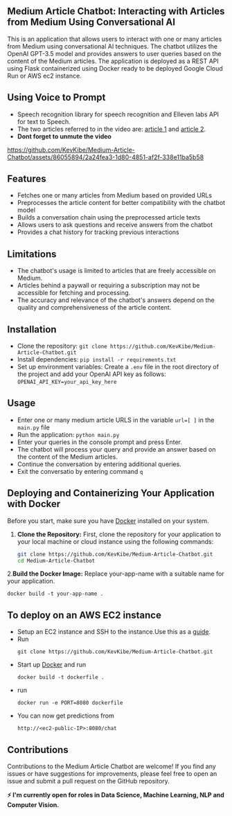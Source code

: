 ## Medium Article Chatbot: Interacting with Articles from Medium Using Conversational AI
This is an application that allows users to interact with one or many articles from Medium using conversational AI techniques.
The chatbot utilizes the OpenAI GPT-3.5 model and provides answers to user queries based on the content of the Medium articles.
The application is deployed as a REST API using Flask containerized using Docker ready to be deployed Google Cloud Run or AWS ec2 instance.
## Using Voice to Prompt
- Speech recognition library for speech recognition and Elleven labs API for text to Speech.<br>
- The two articles referred to in the video are: [article 1](https://medium.com/backenders-club/api-design-best-practices-a-deep-dive-2022-ec5a19dc27cc) and [article 2](https://medium.com/javarevisited/10-rest-api-best-practices-cd12e3904d00).
- **Dont forget to unmute the video**

https://github.com/KevKibe/Medium-Article-Chatbot/assets/86055894/2a24fea3-1d80-4851-af2f-338e11ba5b58
## Features
- Fetches one or many articles from Medium based on provided URLs
- Preprocesses the article content for better compatibility with the chatbot model
- Builds a conversation chain using the preprocessed article texts
- Allows users to ask questions and receive answers from the chatbot
- Provides a chat history for tracking previous interactions

## Limitations
- The chatbot's usage is limited to articles that are freely accessible on Medium. 
- Articles behind a paywall or requiring a subscription may not be accessible for fetching and processing.
- The accuracy and relevance of the chatbot's answers depend on the quality and comprehensiveness of the article content.
  


## Installation
- Clone the repository: `git clone https://github.com/KevKibe/Medium-Article-Chatbot.git`
- Install dependencies: `pip install -r requirements.txt`
- Set up environment variables: Create a `.env` file in the root directory of the project and add your OpenAI API key as follows:
  `OPENAI_API_KEY=your_api_key_here`

## Usage
- Enter one or many medium article URLS in the variable `url=[ ]` in the `main.py` file
- Run the application: `python main.py`
- Enter your queries in the console prompt and press Enter.
- The chatbot will process your query and provide an answer based on the content of the Medium articles.
- Continue the conversation by entering additional queries.
- Exit the conversatio by entering command `q`


## Deploying and Containerizing Your Application with Docker

Before you start, make sure you have [Docker](https://www.docker.com/get-started) installed on your system. 

1. **Clone the Repository:** First, clone the repository for your application to your local machine or cloud instance using the following commands:
   ```sh
   git clone https://github.com/KevKibe/Medium-Article-Chatbot.git
   cd Medium-Article-Chatbot
2.**Build the Docker Image:** Replace your-app-name with a suitable name for your application.
   ```
   docker build -t your-app-name .

 ```
   



## To deploy on an AWS EC2 instance
- Setup an EC2 instance and SSH to the instance.Use this as a [guide](https://www.machinelearningplus.com/deployment/deploy-ml-model-aws-ec2-instance/).
- Run
   ```
  git clone https://github.com/KevKibe/Medium-Article-Chatbot.git
  ```
- Start up [Docker](https://docs.docker.com) and run
  ```
  docker build -t dockerfile .
  ```
- run
  ```
  docker run -e PORT=8080 dockerfile
  ```
- You can now get predictions from
  ```
  http://<ec2-public-IP>:8080/chat
  ```
  
## Contributions
Contributions to the Medium Article Chatbot are welcome!
If you find any issues or have suggestions for improvements, please feel free to open an issue and submit a pull request on the GitHub repository.

**:zap: I'm currently open for roles in Data Science, Machine Learning, NLP and Computer Vision.**
